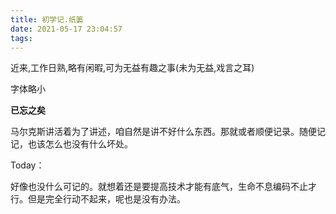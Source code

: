 ```yaml
---
title: 初学记.纸篓
date: 2021-05-17 23:04:57
tags: 
---
```


近来,工作日熟,略有闲暇,可为无益有趣之事(未为无益,戏言之耳)

字体略小

**已忘之矣**

马尔克斯讲活着为了讲述，咱自然是讲不好什么东西。那就或者顺便记录。随便记记，也该怎么也没有什么坏处。

Today：

好像也没什么可记的。就想着还是要提高技术才能有底气，生命不息编码不止才行。但是完全行动不起来，呢也是没有办法。
